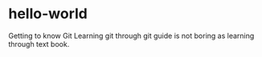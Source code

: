 # hello-world
Getting to know Git
Learning git through git guide is not boring as learning through text book.
